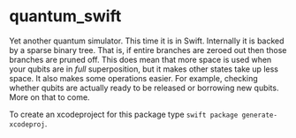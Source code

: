 # quantum_swift

Yet another quantum simulator. This time it is in Swift. Internally it is backed by a sparse binary tree. That is,
if entire branches are zeroed out then those branches are pruned off. This does mean that more space is
used when your qubits are in _full_ superposition, but it makes other states take up less space. It also
makes some operations easier. For example, checking whether qubits are actually ready to be released or
borrowing new qubits. More on that to come.

To create an xcodeproject for this package type `swift package generate-xcodeproj`.
